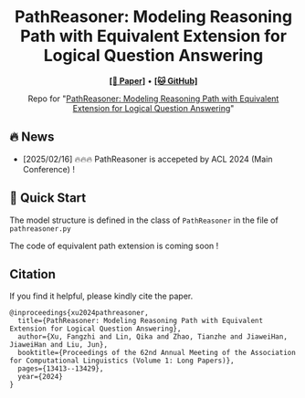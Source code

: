 <h1 align="center">
PathReasoner: Modeling Reasoning Path with Equivalent Extension for Logical Question Answering
</h1>

<p align="center">
  <a href="https://arxiv.org/abs/2405.19109"><b>[📜 Paper]</b></a> •
  <a href="https://github.com/xufangzhi/PathReasoner"><b>[🐱 GitHub]</b></a>
  
</p>

<p align="center">
Repo for "<a href="https://arxiv.org/abs/2405.19109" target="_blank">PathReasoner: Modeling Reasoning Path with Equivalent Extension for Logical Question Answering</a>"
</p>

## 🔥 News

- [2025/02/16] 🔥🔥🔥 PathReasoner is accepeted by ACL 2024 (Main Conference) !

## 🚀 Quick Start

The model structure is defined in the class of ``PathReasoner`` in the file of ``pathreasoner.py``

The code of equivalent path extension is coming soon !


## Citation

If you find it helpful, please kindly cite the paper.

```
@inproceedings{xu2024pathreasoner,
  title={PathReasoner: Modeling Reasoning Path with Equivalent Extension for Logical Question Answering},
  author={Xu, Fangzhi and Lin, Qika and Zhao, Tianzhe and JiaweiHan, JiaweiHan and Liu, Jun},
  booktitle={Proceedings of the 62nd Annual Meeting of the Association for Computational Linguistics (Volume 1: Long Papers)},
  pages={13413--13429},
  year={2024}
}
```
